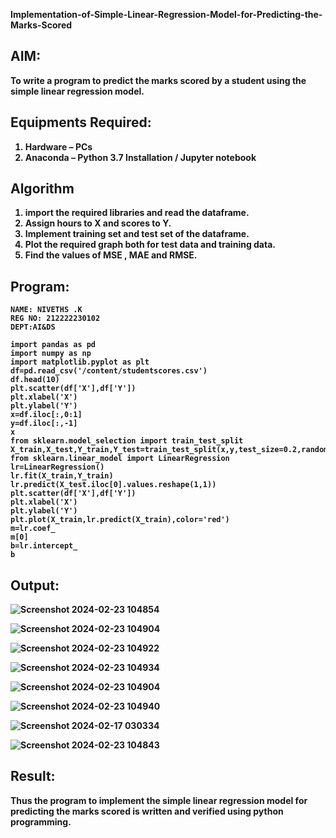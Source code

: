 <B>Implementation-of-Simple-Linear-Regression-Model-for-Predicting-the-Marks-Scored<B>


## AIM:
To write a program to predict the marks scored by a student using the simple linear regression model.

## Equipments Required:
1. Hardware – PCs
2. Anaconda – Python 3.7 Installation / Jupyter notebook

## Algorithm
1. import the required libraries and read the dataframe.
2. Assign hours to X and scores to Y.
3. Implement training set and test set of the dataframe.
4. Plot the required graph both for test data and training data.
5. Find the values of MSE , MAE and RMSE.

## Program:
```
NAME: NIVETHS .K
REG NO: 212222230102
DEPT:AI&DS
```
```
import pandas as pd
import numpy as np
import matplotlib.pyplot as plt
df=pd.read_csv('/content/studentscores.csv')
df.head(10)
plt.scatter(df['X'],df['Y'])
plt.xlabel('X')
plt.ylabel('Y')
x=df.iloc[:,0:1]
y=df.iloc[:,-1]
x
from sklearn.model_selection import train_test_split
X_train,X_test,Y_train,Y_test=train_test_split(x,y,test_size=0.2,random_state=0)
from sklearn.linear_model import LinearRegression
lr=LinearRegression()
lr.fit(X_train,Y_train)
lr.predict(X_test.iloc[0].values.reshape(1,1))
plt.scatter(df['X'],df['Y'])
plt.xlabel('X')
plt.ylabel('Y')
plt.plot(X_train,lr.predict(X_train),color='red')
m=lr.coef_
m[0]
b=lr.intercept_
b
```

## Output:

![Screenshot 2024-02-23 104854](https://github.com/NivethaKumar30/Implementation-of-Simple-Linear-Regression-Model-for-Predicting-the-Marks-Scored/assets/119559844/a924f842-8960-4a30-80c3-5d6ade7708c7)

![Screenshot 2024-02-23 104904](https://github.com/NivethaKumar30/Implementation-of-Simple-Linear-Regression-Model-for-Predicting-the-Marks-Scored/assets/119559844/6be722f8-490d-4bb0-9887-f09dc5031f6f)

![Screenshot 2024-02-23 104922](https://github.com/NivethaKumar30/Implementation-of-Simple-Linear-Regression-Model-for-Predicting-the-Marks-Scored/assets/119559844/b7981ed0-6e22-4d00-82d1-f0ecdeda93cf)

![Screenshot 2024-02-23 104934](https://github.com/NivethaKumar30/Implementation-of-Simple-Linear-Regression-Model-for-Predicting-the-Marks-Scored/assets/119559844/2f28de89-d730-4b7a-9770-98da4e0b7c43)

![Screenshot 2024-02-23 104904](https://github.com/NivethaKumar30/Implementation-of-Simple-Linear-Regression-Model-for-Predicting-the-Marks-Scored/assets/119559844/973e6545-ded1-4730-bca4-2d8be8f305bc)

![Screenshot 2024-02-23 104940](https://github.com/NivethaKumar30/Implementation-of-Simple-Linear-Regression-Model-for-Predicting-the-Marks-Scored/assets/119559844/d7fa1ced-6971-47ce-b011-a573ca15d490)

![Screenshot 2024-02-17 030334](https://github.com/NivethaKumar30/Implementation-of-Simple-Linear-Regression-Model-for-Predicting-the-Marks-Scored/assets/119559844/a08496b8-bc54-4336-a409-3c53adae857d)

![Screenshot 2024-02-23 104843](https://github.com/NivethaKumar30/Implementation-of-Simple-Linear-Regression-Model-for-Predicting-the-Marks-Scored/assets/119559844/80b20c2b-4a8e-423e-8a98-5f62f360ffb6)

## Result:
Thus the program to implement the simple linear regression model for predicting the marks scored is written and verified using python programming.
